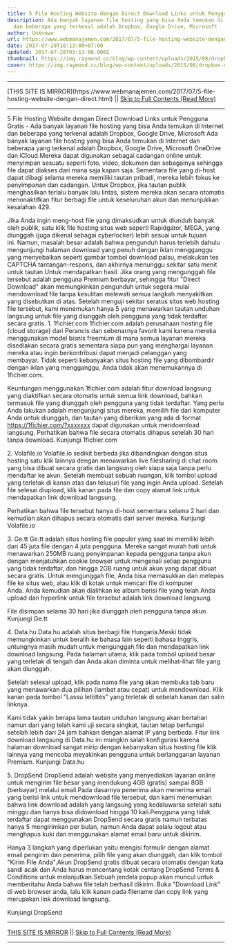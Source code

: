 ```yaml
---
title: 5 File Hosting Website dengan Direct Download Links untuk Pengguna Gratis
description: Ada banyak layanan file hosting yang bisa Anda temukan di Internet
  dan beberapa yang terkenal adalah Dropbox, Google Drive, Microsoft
author: Unknown
url: https://www.webmanajemen.com/2017/07/5-file-hosting-website-dengan-direct.html
date: 2017-07-28T10:13:00+07:00
updated: 2017-07-28T03:13:00.000Z
thumbnail: https://img.raymond.cc/blog/wp-content/uploads/2015/08/dropbox-error-429.png
cover: https://img.raymond.cc/blog/wp-content/uploads/2015/08/dropbox-error-429.png
---
```


<hr/> [THIS SITE IS MIRROR](https://www.webmanajemen.com/2017/07/5-file-hosting-website-dengan-direct.html) || <a href="https://www.webmanajemen.com/2017/07/5-file-hosting-website-dengan-direct.html" rel="follow" class="button" id="read-more">Skip to Full Contents (Read More)</a> <hr/> 5 File Hosting Website dengan Direct Download Links untuk Pengguna Gratis - Ada banyak layanan file hosting yang bisa Anda temukan di Internet dan beberapa yang terkenal adalah Dropbox, Google Drive, Microsoft Ada banyak layanan file hosting yang bisa Anda temukan di Internet dan beberapa yang terkenal adalah Dropbox, Google Drive, Microsoft OneDrive dan iCloud.Mereka dapat digunakan sebagai cadangan online untuk menyimpan sesuatu seperti foto, video, dokumen dan sebagainya sehingga file dapat diakses dari mana saja kapan saja. Sementara file yang di-host dapat dibagi selama mereka memiliki tautan pribadi, mereka lebih fokus ke penyimpanan dan cadangan. Untuk Dropbox, jika tautan publik menghasilkan terlalu banyak lalu lintas, sistem mereka akan secara otomatis menonaktifkan fitur berbagi file untuk keseluruhan akun dan menunjukkan kesalahan 429.

Jika Anda ingin meng-host file yang dimaksudkan untuk diunduh banyak oleh publik, satu klik file hosting situs web seperti Rapidgator, MEGA, yang diunggah (juga dikenal sebagai cyberlocker) lebih sesuai untuk tujuan ini. Namun, masalah besar adalah bahwa pengunduh harus terlebih dahulu mengunjungi halaman download yang penuh dengan iklan mengganggu yang menyebalkan seperti gambar tombol download palsu, melakukan tes CAPTCHA tantangan-respons, dan akhirnya menunggu sekitar satu menit untuk tautan Untuk mendapatkan hasil.
Jika orang yang mengunggah file tersebut adalah pengguna Premium berbayar, sehingga fitur "Direct Download" akan memungkinkan pengunduh untuk segera mulai mendownload file tanpa kesulitan melewati semua langkah menyakitkan yang disebutkan di atas. Setelah menguji sekitar seratus situs web hosting file tersebut, kami menemukan hanya 5 yang menawarkan tautan unduhan langsung untuk file yang diunggah oleh pengguna yang tidak terdaftar secara gratis.
1. 1fichier.com
1fichier.com adalah perusahaan hosting file (cloud storage) dari Perancis dan sebenarnya favorit kami karena mereka menggunakan model bisnis freemium di mana semua layanan mereka disediakan secara gratis sementara siapa pun yang menghargai layanan mereka atau ingin berkontribusi dapat menjadi pelanggan yang membayar. Tidak seperti kebanyakan situs hosting file yang dibombardir dengan iklan yang mengganggu, Anda tidak akan menemukannya di 1fichier.com.

Keuntungan menggunakan 1fichier.com adalah fitur download langsung yang diaktifkan secara otomatis untuk semua link download, bahkan termasuk file yang diunggah oleh pengguna yang tidak terdaftar. Yang perlu Anda lakukan adalah mengunjungi situs mereka, memilih file dari komputer Anda untuk diunggah, dan tautan yang diberikan yang ada di format https://1fichier.com/?xxxxxxx dapat digunakan untuk mendownload langsung.
Perhatikan bahwa file secara otomatis dihapus setelah 30 hari tanpa download.
Kunjungi 1fichier.com 

2. Volafile.io
Volafile.io sedikit berbeda jika dibandingkan dengan situs hosting satu klik lainnya dengan menawarkan live filesharing di chat room yang bisa dibuat secara gratis dan langsung oleh siapa saja tanpa perlu mendaftar ke akun. Setelah membuat sebuah ruangan, klik tombol upload yang terletak di kanan atas dan telusuri file yang ingin Anda upload. Setelah file selesai diupload, klik kanan pada file dan copy alamat link untuk mendapatkan link download langsung.

Perhatikan bahwa file tersebut hanya di-host sementara selama 2 hari dan kemudian akan dihapus secara otomatis dari server mereka.
Kunjungi Volafile.io

3. Ge.tt
Ge.tt adalah situs hosting file populer yang saat ini memiliki lebih dari 45 juta file dengan 4 juta pengguna. Mereka sangat murah hati untuk menawarkan 250MB ruang penyimpanan kepada pengguna tanpa akun dengan menjatuhkan cookie browser untuk mengenali setiap pengguna yang tidak terdaftar, dan hingga 2GB ruang untuk akun yang dapat dibuat secara gratis.
Untuk mengunggah file, Anda bisa memasukkan dan melepas file ke situs web, atau klik di kotak untuk mencari file di komputer Anda. Anda kemudian akan dialihkan ke album berisi file yang telah Anda upload dan hyperlink untuk file tersebut adalah link download langsung.

File disimpan selama 30 hari jika diunggah oleh pengguna tanpa akun.
Kunjungi Ge.tt 

4. Data.hu
Data.hu adalah situs berbagi file Hungaria.Meski tidak memungkinkan untuk beralih ke bahasa lain seperti bahasa Inggris, untungnya masih mudah untuk mengunggah file dan mendapatkan link download langsung. Pada halaman utama, klik pada tombol upload besar yang terletak di tengah dan Anda akan diminta untuk melihat-lihat file yang akan diunggah.

Setelah selesai upload, klik pada nama file yang akan membuka tab baru yang menawarkan dua pilihan (lambat atau cepat) untuk mendownload. Klik kanan pada tombol "Lassú letöltés" yang terletak di sebelah kanan dan salin linknya.

Kami tidak yakin berapa lama tautan unduhan langsung akan bertahan namun dari yang telah kami uji secara singkat, tautan tetap berfungsi setelah lebih dari 24 jam bahkan dengan alamat IP yang berbeda. Fitur link download langsung di Data.hu ini mungkin salah konfigurasi karena halaman download sangat mirip dengan kebanyakan situs hosting file klik lainnya yang mencoba meyakinkan pengguna untuk berlangganan layanan Premium.
Kunjungi Data.hu 

5. DropSend
DropSend adalah website yang menyediakan layanan online untuk mengirim file besar yang mendukung 4GB (gratis) sampai 8GB (berbayar) melalui email.Pada dasarnya penerima akan menerima email yang berisi link untuk mendownload file tersebut, dan kami menemukan bahwa link download adalah yang langsung yang kedaluwarsa setelah satu minggu dan hanya bisa didownload hingga 10 kali.Pengguna yang tidak terdaftar dapat menggunakan DropSend secara gratis namun terbatas hanya 5 mengirimkan per bulan, namun Anda dapat selalu logout atau menghapus kuki dan menggunakan alamat email baru untuk dikirim.

Hanya 3 langkah yang diperlukan yaitu mengisi formulir dengan alamat email pengirim dan penerima, pilih file yang akan diunggah, dan klik tombol "Kirim File Anda".Akun DropSend gratis dibuat secara otomatis dengan kata sandi acak dan Anda harus mencentang kotak centang DropSend Terms & Conditions untuk melanjutkan.Sebuah jendela popup akan muncul untuk memberitahu Anda bahwa file telah berhasil dikirim. Buka "Download Link" di web browser anda, lalu klik kanan pada filename dan copy link yang merupakan link download langsung.

Kunjungi DropSend <hr/> [THIS SITE IS MIRROR](https://www.webmanajemen.com/2017/07/5-file-hosting-website-dengan-direct.html) || <a href="https://www.webmanajemen.com/2017/07/5-file-hosting-website-dengan-direct.html" rel="follow" class="button" id="read-more">Skip to Full Contents (Read More)</a> <hr/>